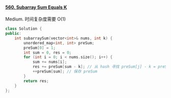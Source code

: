 #### [560. Subarray Sum Equals K](https://leetcode-cn.com/problems/subarray-sum-equals-k/)

Medium. 时间复杂度需要 O(1)

```c++
class Solution {
public:
    int subarraySum(vector<int>& nums, int k) {
        unordered_map<int, int> preSum;
        preSum[0] = 1;
        int sum = 0, res = 0;
        for (int i = 0; i < nums.size(); i++) {
            sum += nums[i];
            res += preSum[sum - k]; // 从 hash 寻找 preSum[j] - k = preSum[i]
            ++preSum[sum]; // 保存 preSum
        }
        return res;
    }
};
```


